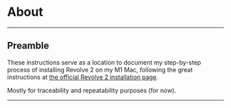 # About

---

## Preamble

These instructions serve as a location to document my step-by-step process of installing
Revolve 2 on my M1 Mac, following the great instructions at
[the official Revolve 2 installation page](https://ci-group.github.io/revolve2/installation/index.html).

Mostly for traceability and repeatability purposes (for now).


---